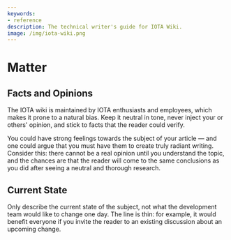 ```yaml
---
keywords:
- reference
description: The technical writer's guide for IOTA Wiki.
image: /img/iota-wiki.png
---
```


# Matter

## Facts and Opinions

The IOTA wiki is maintained by IOTA enthusiasts and employees, which makes it prone to a natural bias. Keep it neutral in tone, never inject your or others' opinion, and stick to facts that the reader could verify.

You could have strong feelings towards the subject of your article — and one could argue that you must have them to create truly radiant writing. Consider this: there cannot be a real opinion until you understand the topic, and the chances are that the reader will come to the same conclusions as you did after seeing a neutral and thorough research.

## Current State

Only describe the current state of the subject, not what the development team would like to change one day. The line is thin: for example, it would benefit everyone if you invite the reader to an existing discussion about an upcoming change.